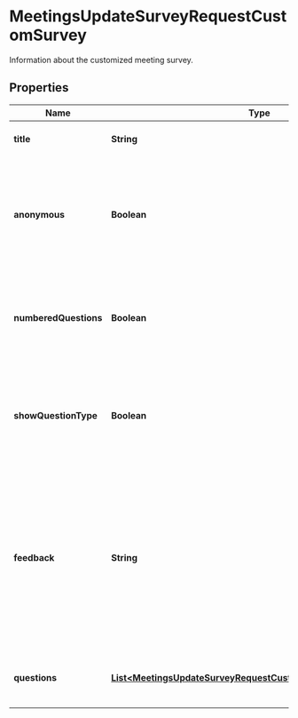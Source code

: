 

# MeetingsUpdateSurveyRequestCustomSurvey

Information about the customized meeting survey.

## Properties

| Name | Type | Description | Notes |
|------------ | ------------- | ------------- | -------------|
|**title** | **String** | The survey&#39;s title, up to 64 characters. |  [optional] |
|**anonymous** | **Boolean** | Allow participants to anonymously answer survey questions.    This value defaults to &#x60;true&#x60;. |  [optional] |
|**numberedQuestions** | **Boolean** | Whether to display the number in the question name.    This value defaults to &#x60;true&#x60;. |  [optional] |
|**showQuestionType** | **Boolean** | Whether to display the question type in the question name.    This value defaults to &#x60;false&#x60;. |  [optional] |
|**feedback** | **String** | The survey&#39;s feedback, up to 320 characters.    This value defaults to &#x60;Thank you so much for taking the time to complete the survey. Your feedback really makes a difference.&#x60;. |  [optional] |
|**questions** | [**List&lt;MeetingsUpdateSurveyRequestCustomSurveyQuestionsInner&gt;**](MeetingsUpdateSurveyRequestCustomSurveyQuestionsInner.md) | Information about the meeting survey&#39;s questions. |  [optional] |



